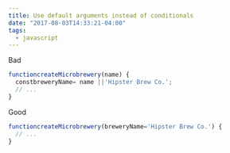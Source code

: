 ```yaml
---
title: Use default arguments instead of conditionals
date: "2017-08-03T14:33:21-04:00"
tags:
  - javascript
---
```


Bad

```js
functioncreateMicrobrewery(name) {
  constbreweryName= name ||'Hipster Brew Co.';
  // ...
}
```

Good

```js
functioncreateMicrobrewery(breweryName='Hipster Brew Co.') {
  // ...
}
```

